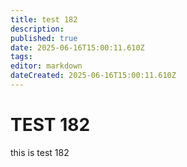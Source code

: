 ```yaml
---
title: test 182
description: 
published: true
date: 2025-06-16T15:00:11.610Z
tags: 
editor: markdown
dateCreated: 2025-06-16T15:00:11.610Z
---
```


# TEST 182
this is test 182
